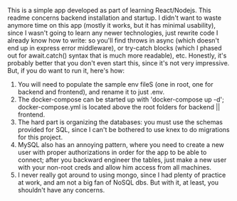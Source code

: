 This is a simple app developed as part of learning React/Nodejs. This readme concerns backend installation and startup. I didn't want to waste anymore time on this app (mostly it works, but it has minimal usability), since I wasn't going to learn any newer technologies, just rewrite code I already know how to write: so you'll find throws in async (which doesn't end up in express error middleware), or try-catch blocks (which I phased out for await.catch() syntax that is much more readable), etc.
Honestly, it's probably better that you don't even start this, since it's not very impressive. But, if you do want to run it, here's how:
1. You will need to populate the sample env fileS (one in root, one for backend and frontend), and rename it to just .env.
2. The docker-compose can be started up with 'docker-compose up -d'; docker-compose.yml is located above the root folders for backend || frontend.
3. The hard part is organizing the databases: you must use the schemas provided for SQL, since I can't be bothered to use knex to do migrations for this project.
4. MySQL also has an annoying pattern, where you need to create a new user with proper authorizations in order for the app to be able to connect; after you backward engineer the tables, just make a new user with your non-root creds and allow him access from all machines.
5. I never really got around to using mongo, since I had plenty of practice at work, and am not a big fan of NoSQL dbs. But with it, at least, you shouldn't have any concerns.